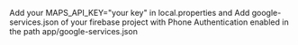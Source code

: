 Add your MAPS_API_KEY="your key" in local.properties
and
Add google-services.json of your firebase project with Phone Authentication enabled in the path app/google-services.json

